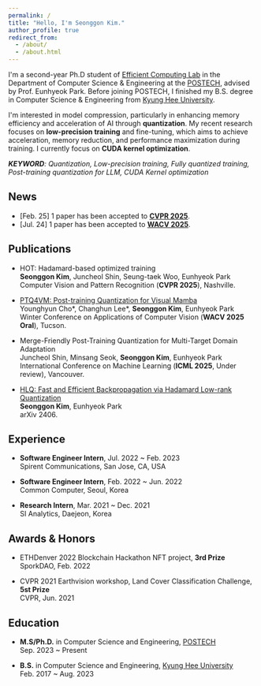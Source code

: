 ```yaml
---
permalink: /
title: "Hello, I'm Seonggon Kim."
author_profile: true
redirect_from: 
  - /about/
  - /about.html
---
```


I'm a second-year Ph.D student of [Efficient Computing Lab](https://sites.google.com/view/eh-p) in the Department of Computer Science & Engineering at the [POSTECH](https://www.postech.ac.kr), advised by Prof. Eunhyeok Park. Before joining POSTECH, I finished my B.S. degree in Computer Science & Engineering from [Kyung Hee University](https://www.khu.ac.kr).

I'm interested in model compression, particularly in enhancing memory efficiency and acceleration of AI through **quantization**. My recent research focuses on **low-precision training** and fine-tuning, which aims to achieve acceleration, memory reduction, and performance maximization during training. I currently focus on **CUDA kernel optimization**.

_**KEYWORD**: Quantization, Low-precision training, Fully quantized training, Post-training quantization for LLM, CUDA Kernel optimization_


News
-----
- [Feb. 25] 1 paper has been accepted to [**CVPR 2025**](https://cvpr.thecvf.com/).
- [Jul. 24] 1 paper has been accepted to [**WACV 2025**](wacv2025.thecvf.com).


Publications
-----

- HOT: Hadamard-based optimized training  
**Seonggon Kim**, Juncheol Shin, Seung-taek Woo, Eunhyeok Park  
Computer Vision and Pattern Recognition (**CVPR 2025**), Nashville.

- [PTQ4VM: Post-training Quantization for Visual Mamba](https://arxiv.org/abs/2412.20386)  
Younghyun Cho*, Changhun Lee*, **Seonggon Kim**, Eunhyeok Park  
Winter Conference on Applications of Computer Vision (**WACV 2025 Oral**), Tucson.

- Merge-Friendly Post-Training Quantization for Multi-Target Domain Adaptation  
Juncheol Shin, Minsang Seok, **Seonggon Kim**, Eunhyeok Park  
International Conference on Machine Learning (**ICML 2025**, Under review), Vancouver.

- [HLQ: Fast and Efficient Backpropagation via Hadamard Low-rank Quantization](https://arxiv.org/abs/2406.15102)  
**Seonggon Kim**, Eunhyeok Park  
arXiv 2406.


Experience
-----
- **Software Engineer Intern**, Jul. 2022 ~ Feb. 2023   
Spirent Communications, San Jose, CA, USA

- **Software Engineer Intern**, Feb. 2022 ~ Jun. 2022  
Common Computer, Seoul, Korea

- **Research Intern**, Mar. 2021 ~ Dec. 2021  
SI Analytics, Daejeon, Korea


Awards & Honors
-----
- ETHDenver 2022 Blockchain Hackathon NFT project, **3rd Prize**  
SporkDAO, Feb. 2022

- CVPR 2021 Earthvision workshop, Land Cover Classification Challenge, **5st Prize**  
CVPR, Jun. 2021




Education
-----
- **M.S/Ph.D.** in Computer Science and Engineering, [POSTECH](https://www.postech.ac.kr)  
Sep. 2023 ~ Present

- **B.S.** in Computer Science and Engineering, [Kyung Hee University](https://www.khu.ac.kr)  
Feb. 2017 ~ Aug. 2023
